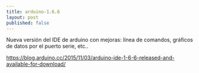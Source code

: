 ```yaml
---
title: arduino-1.6.6
layout: post
published: false
---
```


Nueva versión del IDE de arduino con mejoras: línea de comandos, gráficos de datos por el puerto serie, etc..


https://blog.arduino.cc/2015/11/03/arduino-ide-1-6-6-released-and-available-for-download/
